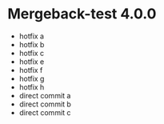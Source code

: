 # Mergeback-test 4.0.0

- hotfix a
- hotfix b
- hotfix c
- hotfix e
- hotfix f
- hotfix g
- hotfix h
- direct commit a
- direct commit b
- direct commit c
